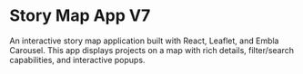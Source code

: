 # Story Map App V7

An interactive story map application built with React, Leaflet, and Embla Carousel. This app displays projects on a map with rich details, filter/search capabilities, and interactive popups.